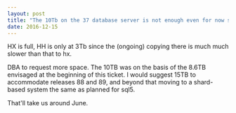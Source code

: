 ```yaml
---
layout: post
title: "The 10Tb on the 37 database server is not enough even for now so we'll need it expanding"
date: 2016-12-15
---
```


HX is full, HH is only at 3Tb since the (ongoing) copying there is much much slower than that to hx.

DBA to request more space. The 10TB was on the basis of the 8.6TB envisaged at the beginning of this ticket. I would suggest 15TB to accommodate releases 88 and 89, and beyond that moving to a shard-based system the same as planned for sql5.

That'll take us around June.

